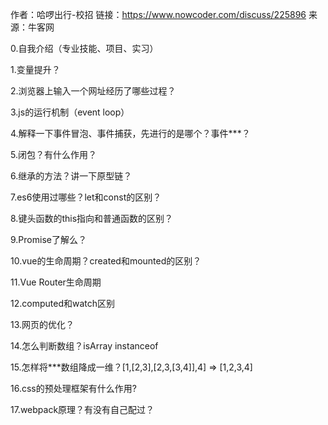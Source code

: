 作者：哈啰出行-校招
链接：https://www.nowcoder.com/discuss/225896
来源：牛客网



0.自我介绍（专业技能、项目、实习） 

 1.变量提升？ 

 2.浏览器上输入一个网址经历了哪些过程？ 

 3.js的运行机制（event loop） 

 4.解释一下事件冒泡、事件捕获，先进行的是哪个？事件***？ 

 5.闭包？有什么作用？ 

 6.继承的方法？讲一下原型链？ 

 7.es6使用过哪些？let和const的区别？ 

 8.键头函数的this指向和普通函数的区别？ 

 9.Promise了解么？ 

 10.vue的生命周期？created和mounted的区别？ 

 11.Vue Router生命周期 

 12.computed和watch区别 

 13.网页的优化？ 

 14.怎么判断数组？isArray  instanceof 

 15.怎样将***数组降成一维？[1,[2,3],[2,3,[3,4]],4] => [1,2,3,4] 

 16.css的预处理框架有什么作用? 

 17.webpack原理？有没有自己配过？